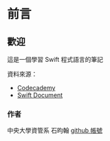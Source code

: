 # 前言

## 歡迎

這是一個學習 Swift 程式語言的筆記

資料來源：

* [Codecademy](https://www.codecademy.com/learn/learn-swift)
* [Swift Document](https://docs.swift.org/swift-book/documentation/the-swift-programming-language)

### 作者

中央大學資管系 石昀翰 [github 帳號](https://github.com/Yunhans)
